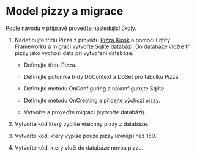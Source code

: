 # Model pizzy a migrace

Podle [návodu v přípravě](https://github.com/ekral/FAI/blob/master/AF/Priprava/01_EF_zaklady.md) proveďte následující úkoly.

1) Nadefinujte třídu Pizza z projektu [Pizza.Kiosk](https://github.com/ekral/FAI/tree/master/AF/src/Utb.PizzaKiosk) a pomoci Entity Frameworku a migrací vytvořte Sqlite databázi. Do databáze vložte tři pizzy jako výchozí data při vytvoření databáze.

   - Definujte třídu Pizza.

   - Definujte potomka třídy DbContext a DbSet pro tabulku Pizza.

   - Definujte metodu OnConfiguring a nakonfigurujte Sqlite.

   - Definujte metodu OnCreating a přidejte výchozí pizzy.

   - Vytvořte a proveďte migraci (vytvořte databázi).

3) Vytvořte kód který vypíše všechny pizzy z databáze.

4) Vytvořte kód, který vypíše pouze pizzy levnější než 150.

5) Vytvořte kód, který vloží do databáze novou pizzu.
